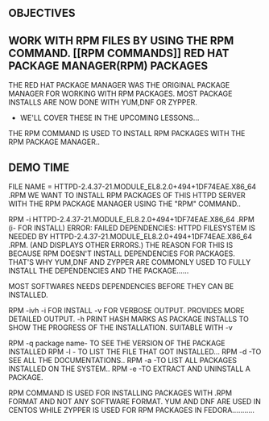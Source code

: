 OBJECTIVES 
--
WORK WITH RPM FILES BY USING THE RPM COMMAND.
[[RPM COMMANDS]]
RED HAT PACKAGE MANAGER(RPM) PACKAGES
--
THE RED HAT PACKAGE MANAGER WAS THE ORIGINAL PACKAGE MANAGER FOR WORKING WITH RPM PACKAGES. MOST PACKAGE INSTALLS ARE NOW DONE WITH YUM,DNF OR ZYPPER.
- WE'LL COVER THESE IN THE UPCOMING LESSONS...

THE RPM COMMAND IS USED TO INSTALL RPM PACKAGES WITH THE RPM PACKAGE MANAGER..

DEMO TIME
--
FILE NAME = HTTPD-2.4.37-21.MODULE_EL8.2.0+494+1DF74EAE.X86_64 .RPM
WE WANT TO INSTALL RPM PACKAGES OF THIS HTTPD SERVER WITH THE RPM PACKAGE MANAGER USING THE "RPM" COMMAND..

RPM -i HTTPD-2.4.37-21.MODULE_EL8.2.0+494+1DF74EAE.X86_64 .RPM (i- FOR INSTALL)
ERROR:  FAILED DEPENDENCIES:
                                HTTPD FILESYSTEM IS NEEDED BY HTTPD-2.4.37-21.MODULE_EL8.2.0+494+1DF74EAE.X86_64 .RPM.
                                (AND  DISPLAYS OTHER ERRORS.)
    THE REASON FOR THIS IS BECAUSE RPM DOESN'T INSTALL DEPENDENCIES FOR PACKAGES. THAT'S WHY YUM,DNF AND ZYPPER ARE COMMONLY USED TO FULLY INSTALL THE DEPENDENCIES AND THE PACKAGE......
    
MOST SOFTWARES NEEDS DEPENDENCIES BEFORE THEY CAN BE INSTALLED.

RPM -ivh <PACKAGE NAME>
-i FOR INSTALL
-v FOR VERBOSE OUTPUT. PROVIDES MORE DETAILED OUTPUT.
-h PRINT HASH MARKS AS PACKAGE INSTALLS TO SHOW THE PROGRESS OF THE INSTALLATION. SUITABLE WITH -v

RPM -q package name- TO SEE THE VERSION OF THE PACKAGE INSTALLED
RPM -l - TO LIST THE FILE THAT GOT INSTALLED...
RPM -d -TO SEE ALL THE DOCUMENTATIONS..
RPM -a -TO LIST ALL PACKAGES INSTALLED ON THE SYSTEM..
RPM -e -TO EXTRACT AND UNINSTALL A PACKAGE.

RPM COMMAND IS USED FOR INSTALLING PACKAGES WITH .RPM FORMAT AND NOT ANY SOFTWARE FORMAT. YUM AND DNF ARE USED IN CENTOS WHILE ZYPPER IS USED FOR RPM PACKAGES IN FEDORA...........

